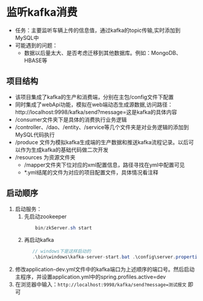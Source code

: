 # 监听kafka消费
+ 任务：主要监听车辆上传的信息值，通过kafka的topic传输,实时添加到MySQL中
+ 可能遇到的问题：
    + 数据以后量太大、是否考虑迁移到其他数据库。例如：MongoDB、HBASE等
## 项目结构
+ 该项目集成了kafka的生产和消费端，分别在主包/config文件下配置
+ 同时集成了webApi功能，模拟在web端动态生成源数据,访问路径：http://localhost:9998/kafka/send?message=这是kafka的具体内容
+ /consumer文件夹下是具体的消费执行业务逻辑
+ /controller、/dao、/entity、/service等几个文件夹是对业务逻辑的添加到MySQL代码执行
+ /produce 文件为模拟kafka生成端的生产数据和推送kafka流程记录。以后可以作为生成kafka的基础代码做二次开发
+ /resources 为资源文件夹
    + /mapper文件夹下位对应的xml配置信息，路径寻找在yml中配置可见
    + *.yml结尾的文件为对应的项目配置文件，具体情况看注释
## 启动顺序
1. 启动服务：
    1. 先启动zookeeper
        ```java 
            bin/zkServer.sh start 
       ```
    2. 再启动kafka
        ```java
           // windows下是这样启动的    
           .\bin\windows\kafka-server-start.bat .\config\server.properties
        ```
2. 修改application-dev.yml文件中的kafka端口为上述顺序的端口号。然后启动主程序，并设置application.yml中的spring.profiles.active=dev 
3. 在浏览器中输入：`http://localhost:9998/kafka/send?message=测试报文` 即可